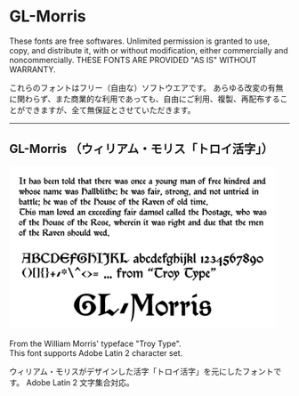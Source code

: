 # GL-Morris

These fonts are free softwares.
Unlimited permission is granted to use, copy, and distribute it, with or without modification, either commercially and noncommercially.
THESE FONTS ARE PROVIDED "AS IS" WITHOUT WARRANTY.

これらのフォントはフリー（自由な）ソフトウエアです。
あらゆる改変の有無に関わらず、また商業的な利用であっても、自由にご利用、複製、再配布することができますが、全て無保証とさせていただきます。

******

## GL-Morris （ウィリアム・モリス「トロイ活字」）

<img src="https://github.com/Gutenberg-Labo/GL-Morris/blob/main/documents/GL-Morris.svg" width="95%" alt="GL-Morris - Open Source Font" />

From the William Morris' typeface "Troy Type".  
This font supports Adobe Latin 2 character set.

ウィリアム・モリスがデザインした活字「トロイ活字」を元にしたフォントです。
Adobe Latin 2 文字集合対応。
